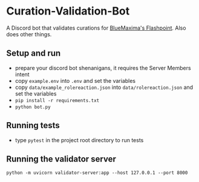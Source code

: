# Curation-Validation-Bot
A Discord bot that validates curations for [BlueMaxima's Flashpoint](https://bluemaxima.org/flashpoint/). Also does other things.

## Setup and run
- prepare your discord bot shenanigans, it requires the Server Members intent
- copy `example.env` into `.env` and set the variables
- copy `data/example_rolereaction.json` into `data/rolereaction.json` and set the variables
- `pip install -r requirements.txt`
- `python bot.py`

## Running tests
- type `pytest` in the project root directory to run tests

## Running the validator server
`python -m uvicorn validator-server:app --host 127.0.0.1 --port 8000`